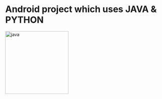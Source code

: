 <h1> Android project which uses JAVA & PYTHON </h1>
<img src="https://1000marcas.net/wp-content/uploads/2020/11/Java-logo.png"  width="200" alt="java">
